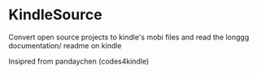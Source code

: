 # KindleSource
Convert open source projects to kindle's mobi files and read the longgg documentation/ readme on kindle

Insipred from pandaychen (codes4kindle)
